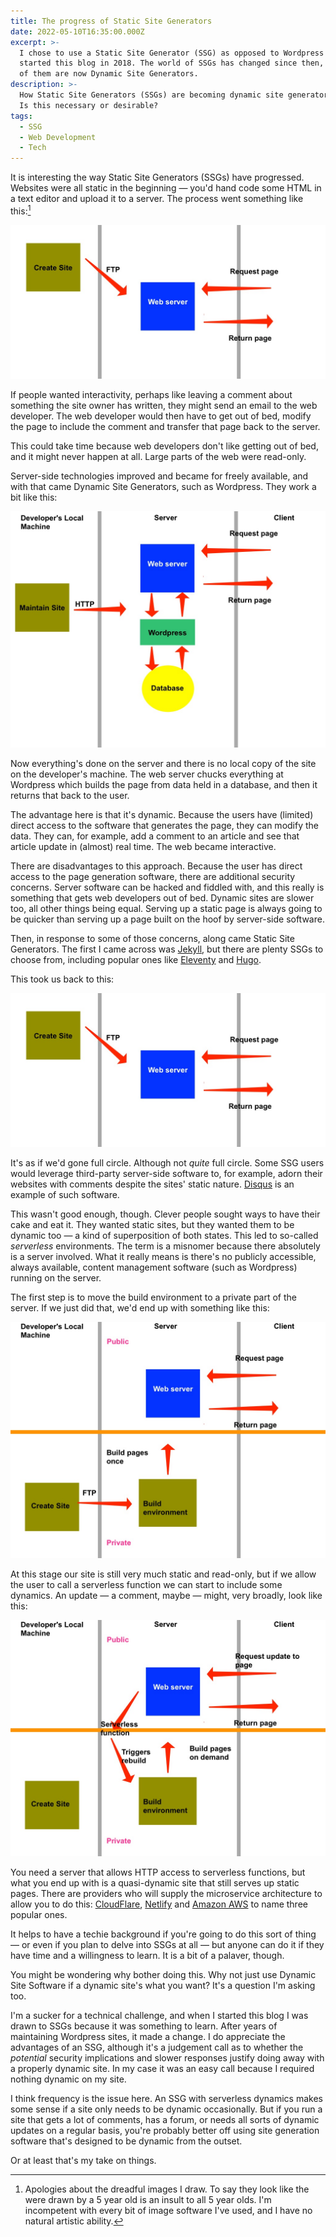```yaml
---
title: The progress of Static Site Generators
date: 2022-05-10T16:35:00.000Z
excerpt: >-
  I chose to use a Static Site Generator (SSG) as opposed to Wordpress when I
  started this blog in 2018. The world of SSGs has changed since then, and many
  of them are now Dynamic Site Generators.
description: >-
  How Static Site Generators (SSGs) are becoming dynamic site generators anyway.
  Is this necessary or desirable?
tags:
  - SSG
  - Web Development
  - Tech
---
```

It is interesting the way Static Site Generators (SSGs) have progressed. Websites were all static in the beginning — you'd hand code some HTML in a text editor and upload it to a server. The process went something like this:[^1]

![How things were done in the old days.](/assets/images/posts/2022/05/2022-05-10-serverless-1.jpeg "@itemprop=image")

If people wanted interactivity, perhaps like leaving a comment about something the site owner has written, they might send an email to the web developer. The web developer would then have to get out of bed, modify the page to include the comment and transfer that page back to the server.

This could take time because web developers don't like getting out of bed, and it might never happen at all. Large parts of the web were read-only.

Server-side technologies improved and became for freely available, and with that came Dynamic Site Generators, such as Wordpress. They work a bit like this:

![Dynamic site generators.](/assets/images/posts/2022/05/2022-05-10-serverless-2.jpeg "@itemprop=image")

Now everything's done on the server and there is no local copy of the site on the developer's machine. The web server chucks everything at Wordpress which builds the page from data held in a database, and then it returns that back to the user.

The advantage here is that it's dynamic. Because the users have (limited) direct access to the software that generates the page, they can modify the data. They can, for example, add a comment to an article and see that article update in (almost) real time. The web became interactive.

There are disadvantages to this approach. Because the user has direct access to the page generation software, there are additional security concerns. Server software can be hacked and fiddled with, and this really is something that gets web developers out of bed. Dynamic sites are slower too, all other things being equal. Serving up a static page is always going to be quicker than serving up a page built on the hoof by server-side software.

Then, in response to some of those concerns, along came Static Site Generators. The first I came across was [Jekyll](https://jekyllrb.com), but there are plenty SSGs to choose from, including popular ones like [Eleventy](https://www.11ty.dev) and [Hugo](https://gohugo.io).

This took us back to this:

![The original SSGs.](/assets/images/posts/2022/05/2022-05-10-serverless-1.jpeg "@itemprop=image")

It's as if we'd gone full circle. Although not *quite* full circle. Some SSG users would leverage third-party server-side software to, for example, adorn their websites with comments despite the sites' static nature. [Disqus](https://disqus.com) is an example of such software.

This wasn't good enough, though. Clever people sought ways to have their cake and eat it. They wanted static sites, but they wanted them to be dynamic too — a kind of superposition of both states. This led to so-called *serverless* environments. The term is a misnomer because there absolutely is a server involved. What it really means is there's no publicly accessible, always available, content management software (such as Wordpress) running on the server.

The first step is to move the build environment to a private part of the server. If we just did that, we'd end up with something like this:

![Modern SSGs.](/assets/images/posts/2022/05/2022-05-10-serverless-3.jpeg "@itemprop=image")

At this stage our site is still very much static and read-only, but if we allow the user to call a serverless function we can start to include some dynamics. An update — a comment, maybe — might, very broadly, look like this: 

![Updates with serverless SSGs.](/assets/images/posts/2022/05/2022-05-10-serverless-4.jpeg "@itemprop=image")

You need a server that allows HTTP access to serverless functions, but what you end up with is a quasi-dynamic site that still serves up static pages. There are providers who will supply the microservice architecture to allow you to do this: [CloudFlare](https://www.cloudflare.com), [Netlify](https://www.netlify.com) and [Amazon AWS](https://aws.amazon.com) to name three popular ones.

It helps to have a techie background if you're going to do this sort of thing — or even if you plan to delve into SSGs at all — but anyone can do it if they have time and a willingness to learn. It is a bit of a palaver, though.

You might be wondering why bother doing this. Why not just use Dynamic Site Software if a dynamic site's what you want? It's a question I'm asking too.

I'm a sucker for a technical challenge, and when I started this blog I was drawn to SSGs because it was something to learn. After years of maintaining Wordpress sites, it made a change. I do appreciate the advantages of an SSG, although it's a judgement call as to whether the *potential* security implications and slower responses justify doing away with a properly dynamic site. In my case it was an easy call because I required nothing dynamic on my site.

I think frequency is the issue here. An SSG with serverless dynamics makes some sense if a site only needs to be dynamic occasionally. But if you run a site that gets a lot of comments, has a forum, or needs all sorts of dynamic updates on a regular basis, you're probably better off using site generation software that's designed to be dynamic from the outset.

Or at least that's my take on things.


[^1]: Apologies about the dreadful images I draw. To say they look like the were drawn by a 5 year old is an insult to all 5 year olds. I'm incompetent with every bit of image software I've used, and I have no natural artistic ability.

